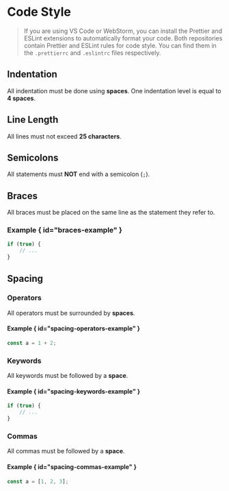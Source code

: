 # Code Style

> If you are using VS Code or WebStorm,
> you can install the Prettier and ESLint extensions
> to automatically format your code. Both repositories
> contain Prettier and ESLint rules for code style.
> You can find them in the `.prettierrc` and `.eslintrc` files
> respectively.

## Indentation

All indentation must be done using **spaces**.
One indentation level is equal to **4 spaces**.

## Line Length

All lines must not exceed **25 characters**.

## Semicolons

All statements must **NOT** end with a semicolon (`;`).

## Braces

All braces must be placed on the same line as the statement they refer to.

### Example { id="braces-example" }

```javascript
if (true) {
    // ...
}
```

## Spacing

### Operators

All operators must be surrounded by **spaces**.

#### Example { id="spacing-operators-example" }

```javascript
const a = 1 + 2;
```

### Keywords

All keywords must be followed by a **space**.

#### Example { id="spacing-keywords-example" }

```javascript
if (true) {
    // ...
}
```

### Commas

All commas must be followed by a **space**.

#### Example { id="spacing-commas-example" }

```javascript
const a = [1, 2, 3];
```